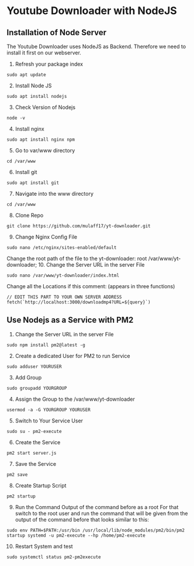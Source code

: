 # Youtube Downloader with NodeJS

## Installation of Node Server
The Youtube Downloader uses NodeJS as Backend. Therefore we need to install it first on our webserver.
1. Refresh your package index 
``` 
sudo apt update
```
2. Install Node JS
```
sudo apt install nodejs
```
3. Check Version of Nodejs
```
node -v
```
4. Install nginx
```
sudo apt install nginx npm
```
5. Go to var/www directory 
```
cd /var/www
```
6. Install git
```
sudo apt install git
```
7. Navigate into the www directory
```
cd /var/www
```
8. Clone Repo
```
git clone https://github.com/mulaff17/yt-downloader.git
```
9. Change Nginx Config File
```
sudo nano /etc/nginx/sites-enabled/default
```
Change the root path of the file to the yt-downloader:
root /var/www/yt-downloader;
10. Change the Server URL in the server File
```
sudo nano /var/www/yt-downloader/index.html
```
Change all the Locations if this comment: (appears in three functions)
```
// EDIT THIS PART TO YOUR OWN SERVER ADDRESS
fetch(`http://localhost:3000/downloadmp4?URL=${query}`)
```

## Use Nodejs as a Service with PM2

1. Change the Server URL in the server File
```
sudo npm install pm2@latest -g
```
2. Create a dedicated User for PM2 to run Service
```
sudo adduser YOURUSER
```

3. Add Group
```
sudo groupadd YOURGROUP
```

4. Assign the Group to the /var/www/yt-downloader 
```
usermod -a -G YOURGROUP YOURUSER
```
5. Switch to Your Service User
```
sudo su - pm2-execute
```
6. Create the Service
```
pm2 start server.js
```
7. Save the Service
```
pm2 save
```
8. Create Startup Script
```
pm2 startup
```
9. Run the Command Output of the command before as a root
For that switch to the root user and run the command that will be given from the output of the command before that looks similar to this:
```
sudo env PATH=$PATH:/usr/bin /usr/local/lib/node_modules/pm2/bin/pm2 startup systemd -u pm2-execute --hp /home/pm2-execute
```
10. Restart System and test
```
sudo systemctl status pm2-pm2execute
```




